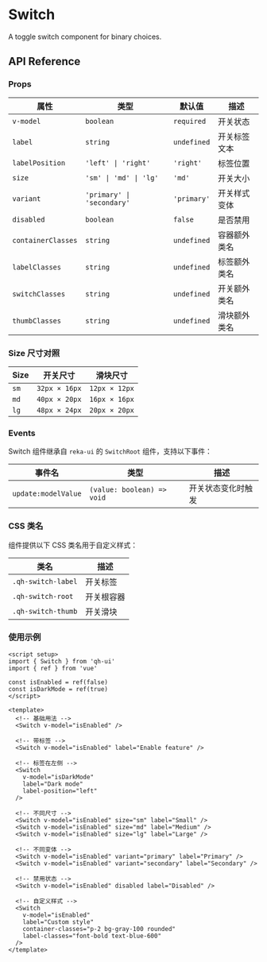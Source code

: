 # Switch
A toggle switch component for binary choices.

<script setup>
import { Switch } from 'qh-ui'
import { ref } from 'vue'

const switchValue = ref(false)
</script>

<ComponentPreview name="SwitchDemo">
  <Switch v-model="switchValue" label="Enable notifications" />
</ComponentPreview>

## API Reference

### Props

| 属性 | 类型 | 默认值 | 描述 |
| --- | --- | --- | --- |
| `v-model` | `boolean` | `required` | 开关状态 |
| `label` | `string` | `undefined` | 开关标签文本 |
| `labelPosition` | `'left' \| 'right'` | `'right'` | 标签位置 |
| `size` | `'sm' \| 'md' \| 'lg'` | `'md'` | 开关大小 |
| `variant` | `'primary' \| 'secondary'` | `'primary'` | 开关样式变体 |
| `disabled` | `boolean` | `false` | 是否禁用 |
| `containerClasses` | `string` | `undefined` | 容器额外类名 |
| `labelClasses` | `string` | `undefined` | 标签额外类名 |
| `switchClasses` | `string` | `undefined` | 开关额外类名 |
| `thumbClasses` | `string` | `undefined` | 滑块额外类名 |

### Size 尺寸对照

| Size | 开关尺寸 | 滑块尺寸 |
| --- | --- | --- |
| `sm` | `32px × 16px` | `12px × 12px` |
| `md` | `40px × 20px` | `16px × 16px` |
| `lg` | `48px × 24px` | `20px × 20px` |

### Events

Switch 组件继承自 `reka-ui` 的 `SwitchRoot` 组件，支持以下事件：

| 事件名 | 类型 | 描述 |
| --- | --- | --- |
| `update:modelValue` | `(value: boolean) => void` | 开关状态变化时触发 |

### CSS 类名

组件提供以下 CSS 类名用于自定义样式：

| 类名 | 描述 |
| --- | --- |
| `.qh-switch-label` | 开关标签 |
| `.qh-switch-root` | 开关根容器 |
| `.qh-switch-thumb` | 开关滑块 |

### 使用示例

```vue
<script setup>
import { Switch } from 'qh-ui'
import { ref } from 'vue'

const isEnabled = ref(false)
const isDarkMode = ref(true)
</script>

<template>
  <!-- 基础用法 -->
  <Switch v-model="isEnabled" />

  <!-- 带标签 -->
  <Switch v-model="isEnabled" label="Enable feature" />

  <!-- 标签在左侧 -->
  <Switch
    v-model="isDarkMode"
    label="Dark mode"
    label-position="left"
  />

  <!-- 不同尺寸 -->
  <Switch v-model="isEnabled" size="sm" label="Small" />
  <Switch v-model="isEnabled" size="md" label="Medium" />
  <Switch v-model="isEnabled" size="lg" label="Large" />

  <!-- 不同变体 -->
  <Switch v-model="isEnabled" variant="primary" label="Primary" />
  <Switch v-model="isEnabled" variant="secondary" label="Secondary" />

  <!-- 禁用状态 -->
  <Switch v-model="isEnabled" disabled label="Disabled" />

  <!-- 自定义样式 -->
  <Switch
    v-model="isEnabled"
    label="Custom style"
    container-classes="p-2 bg-gray-100 rounded"
    label-classes="font-bold text-blue-600"
  />
</template>
```
